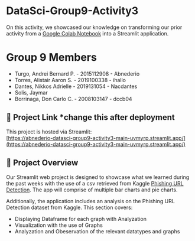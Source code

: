 ﻿# DataSci-Group9-Activity3

On this activity, we showcased our knowledge on transforming our prior activity from a [Google Colab Notebook](https://colab.research.google.com/drive/1I57Er78XuQqmdGzyfbiyYRJLzdDI6qjn?usp=sharing#scrollTo=PxGTeUWIWjON) into a Streamlit application. <br>

# Group 9 Members

- Turgo, Andrei Bernard P. - 2015112908 - Abnederio
- Torres, Alistair Aaron S. - 2019100338 - ihallo
- Dantes, Nikkos Adrielle - 2019131054 - Nacdantes
- Solis, Jaymar
- Borrinaga, Don Carlo C. - 2008103147 - dccb04


## 🔗 Project Link *change this after deployment

This project is hosted via Streamlit:<br>
[https://abnederio-datasci-group9-activity3-main-uvmyrp.streamlit.app/](https://abnederio-datasci-group9-activity3-main-uvmyrp.streamlit.app/)

## 📖 Project Overview

Our Streamlit web project is designed to showcase what we learned during the past weeks with the use of a csv retrieved from Kaggle [Phishing URL Detection](https://www.kaggle.com/datasets/sergioagudelo/phishing-url-detection). The app will comprise of multiple bar charts and pie charts.<br>


Additionally, the application includes an analysis on the Phishing URL Detection dataset from Kaggle. This section covers:

- Displaying Dataframe for each graph with Analyzation
- Visualization with the use of Graphs
- Analyzation and Obeservation of the relevant datatypes and graphs
